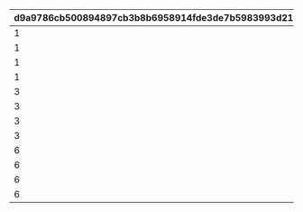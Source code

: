 |d9a9786cb500894897cb3b8b6958914fde3de7b5983993d218222da80f5b3bcf|b96baed50211ce5a80af3139ff6842a990b55ea76179476ce275a160911085ac|7725e421f39faa654898d7b686737b2390910727b3ceefebbb39b6d2eceaed3c|a22dc417ee5fc2a51763996687e32e3fdfdb7051e42d2ccad55e0e84466df882|
| --- | --- | --- | --- |
|1|1|1|0|
|1|2|1|175|
|1|3|1|420|
|1|4|1|700|
|3|5|1|1400|
|3|6|1|2100|
|3|7|1|2800|
|3|8|1|4200|
|6|9|1|6300|
|6|10|1|9100|
|6|11|1|12600|
|6|12|1|16800|